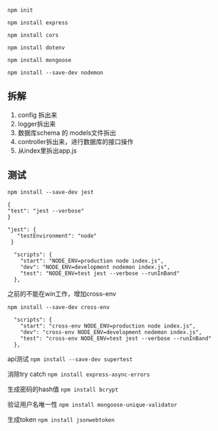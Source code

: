 `npm init`

`npm install express`

`npm install cors`

`npm install dotenv`

`npm install mongoose`

`npm install --save-dev nodemon `

## 拆解
1. config 拆出来
2. logger拆出来
3. 数据库schema 的 models文件拆出
4. controller拆出来，进行数据库的接口操作
5. 从index里拆出app.js

## 测试
`npm install --save-dev jest`
```
{
"test": "jest --verbose"
}

"jest": {
   "testEnvironment": "node"
 }
```

```
  "scripts": {
    "start": "NODE_ENV=production node index.js",
    "dev": "NODE_ENV=development nodemon index.js",
    "test": "NODE_ENV=test jest --verbose --runInBand"
  },
```

之前的不能在win工作，增加cross-env

`npm install --save-dev cross-env`

```
  "scripts": {
    "start": "cross-env NODE_ENV=production node index.js",
    "dev": "cross-env NODE_ENV=development nodemon index.js",
    "test": "cross-env NODE_ENV=test jest --verbose --runInBand"
  },
```

api测试
`npm install --save-dev supertest`

消除try catch
`npm install express-async-errors`

生成密码的hash值
`npm install bcrypt`

验证用户名唯一性
`npm install mongoose-unique-validator`

生成token
`npm install jsonwebtoken`